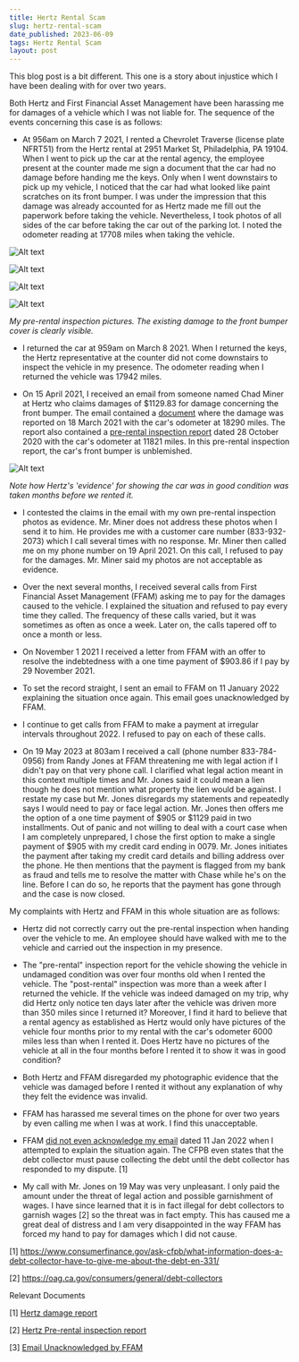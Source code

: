 ```yaml
---
title: Hertz Rental Scam
slug: hertz-rental-scam
date_published: 2023-06-09
tags: Hertz Rental Scam
layout: post
---
```


This blog post is a bit different. This one is a story about injustice which I have been dealing with for over two years.

Both Hertz and First Financial Asset Management have been harassing me for damages of a vehicle which I was not liable for. The sequence of the events concerning this case is as follows:

* At 956am on March 7 2021, I rented a Chevrolet Traverse (license plate NFRT51) from the Hertz rental at 2951 Market St, Philadelphia, PA 19104. When I went to pick up the car at the rental agency, the employee present at the counter made me sign a document that the car had no damage before handing me the keys. Only when I went downstairs to pick up my vehicle, I noticed that the car had what looked like paint scratches on its front bumper. I was under the impression that this damage was already accounted for as Hertz made me fill out the paperwork before taking the vehicle. Nevertheless, I took photos of all sides of the car before taking the car out of the parking lot. I noted the odometer reading at 17708 miles when taking the vehicle.

![Alt text](../content/images/2023/hertz/IMG_6283.jpg)

![Alt text](../content/images/2023/hertz/IMG_6284.jpg) 

![Alt text](../content/images/2023/hertz/IMG_6287.jpg)

![Alt text](../content/images/2023/hertz/IMG_6290.jpg)

*My pre-rental inspection pictures. The existing damage to the front bumper cover is clearly visible.*

* I returned the car at 959am on March 8 2021. When I returned the keys, the Hertz representative at the counter did not come downstairs to inspect the vehicle in my presence. The odometer reading when I returned the vehicle was 17942 miles.

* On 15 April 2021, I received an email from someone named Chad Miner at Hertz who claims damages of $1129.83 for damage concerning the front bumper. The email contained a [document](../content/images/2023/hertz/documentation/013981537406_PhotoEstimate.pdf) where the damage was reported on 18 March 2021 with the car's odometer at 18290 miles. The report also contained a [pre-rental inspection report](../content/images/2023/hertz/documentation/station_report_summary_v2traverse.pdf) dated 28 October 2020 with the car's odometer at 11821 miles. In this pre-rental inspection report, the car's front bumper is unblemished.

![Alt text](../content/images/2023/hertz/hertz-old-pics.png)

*Note how Hertz's 'evidence' for showing the car was in good condition was taken months before we rented it.*

* I contested the claims in the email with my own pre-rental inspection photos as evidence. Mr. Miner does not address these photos when I send it to him. He provides me with a customer care number (833-932-2073) which I call several times with no response. Mr. Miner then called me on my phone number on 19 April 2021. On this call, I refused to pay for the damages. Mr. Miner said my photos are not acceptable as evidence.

* Over the next several months, I received several calls from First Financial Asset Management (FFAM) asking me to pay for the damages caused to the vehicle. I explained the situation and refused to pay every time they called. The frequency of these calls varied, but it was sometimes as often as once a week. Later on, the calls tapered off to once a month or less.

* On November 1 2021 I received a letter from FFAM with an offer to resolve the indebtedness with a one time payment of $903.86 if I pay by 29 November 2021.

* To set the record straight, I sent an email to FFAM on 11 January 2022 explaining the situation once again. This email goes unacknowledged by FFAM.

* I continue to get calls from FFAM to make a payment at irregular intervals throughout 2022. I refused to pay on each of these calls.

* On 19 May 2023 at 803am I received a call (phone number 833-784-0956) from Randy Jones at FFAM threatening me with legal action if I didn't pay on that very phone call. I clarified what legal action meant in this context multiple times and Mr. Jones said it could mean a lien though he does not mention what property the lien would be against. I restate my case but Mr. Jones disregards my statements and repeatedly says I would need to pay or face legal action. Mr. Jones then offers me the option of a one time payment of $905 or $1129 paid in two installments. Out of panic and not willing to deal with a court case when I am completely unprepared, I chose the first option to make a single payment of $905 with my credit card ending in 0079. Mr. Jones initiates the payment after taking my credit card details and billing address over the phone. He then mentions that the payment is flagged from my bank as fraud and tells me to resolve the matter with Chase while he's on the line. Before I can do so, he reports that the payment has gone through and the case is now closed.

My complaints with Hertz and FFAM in this whole situation are as follows:

* Hertz did not correctly carry out the pre-rental inspection when handing over the vehicle to me. An employee should have walked with me to the vehicle and carried out the inspection in my presence. 

* The "pre-rental" inspection report for the vehicle showing the vehicle in undamaged condition was over four months old when I rented the vehicle. The "post-rental" inspection was more than a week after I returned the vehicle. If the vehicle was indeed damaged on my trip, why did Hertz only notice ten days later after the vehicle was driven more than 350 miles since I returned it? Moreover, I find it hard to believe that a rental agency as established as Hertz would only have pictures of the vehicle four months prior to my rental with the car's odometer 6000 miles less than when I rented it. Does Hertz have no pictures of the vehicle at all in the four months before I rented it to show it was in good condition?

* Both Hertz and FFAM disregarded my photographic evidence that the vehicle was damaged before I rented it without any explanation of why they felt the evidence was invalid.

* FFAM has harassed me several times on the phone for over two years by even calling me when I was at work. I find this unacceptable.

* FFAM [did not even acknowledge my email](../content/images/2023/hertz/documentation/ffam-ignored.pdf) dated 11 Jan 2022 when I attempted to explain the situation again. The CFPB even states that the debt collector must pause collecting the debt until the debt collector has responded to my dispute. [1]

* My call with Mr. Jones on 19 May was very unpleasant. I only paid the amount under the threat of legal action and possible garnishment of wages. I have since learned that it is in fact illegal for debt collectors to garnish wages [2] so the threat was in fact empty. This has caused me a great deal of distress and I am very disappointed in the way FFAM has forced my hand to pay for damages which I did not cause.

[1] https://www.consumerfinance.gov/ask-cfpb/what-information-does-a-debt-collector-have-to-give-me-about-the-debt-en-331/

[2] https://oag.ca.gov/consumers/general/debt-collectors


Relevant Documents

[1] [Hertz damage report](../content/images/2023/hertz/documentation/013981537406_PhotoEstimate.pdf)

[2] [Hertz Pre-rental inspection report](../content/images/2023/hertz/documentation/station_report_summary_v2traverse.pdf)

[3] [Email Unacknowledged by FFAM](../content/images/2023/hertz/documentation/ffam-ignored.pdf)
